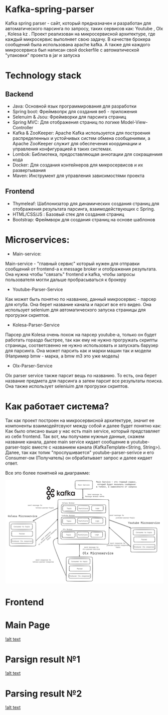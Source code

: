 # Kafka-spring-parser

Kafka spring parser - сайт, который предназначен и разработан для автоматического парсинга по запросу, таких сервисов как: Youtube , Olx , Kolesa kz . Проект реализован на микросервисной архитектуре, где каждый микросервис выполняет свою задачу. В качестве брокера сообщений была использована apache kafka. А также для каждого микросервиса был написан свой dockerfile с автоматической "упаковки" проекта в jar и запуска 

# Technology stack 

## Backend 

+ Java: Основной язык программирования для разработки
+ Spring boot: Фреймвопрк для создания веб - приложения
+ Selenuim & Jsou: Фреймворки для парсинга страниц
+ Spring MVC: Для отображения страниц по логике Model-View-Controller
+ Kafka & ZooKeeper:  Apache Kafka используется для построения распределенных и устойчивых систем обмена сообщениями, а Apache ZooKeeper служит для обеспечения координации и управления конфигурацией в таких системах.
+ Lombok: Библиотека, предоставляющая аннотации для сокращениия кода
+ Docker: Для создания контейнеров для микросервисов и их развертывания
+ Maven: Инструмент для управления зависимостями проекта

## Frontend

- Thymeleaf: Шаблонизатор для динамических создания страниц для отображения результата парсинга, взаимодействующих с Spring.
- HTML/CSS/JS : Базовый стек для создания страниц
- Bootstrap: Фреймворк для создания страниц на основе шаблонов


# Microservices:

+ Main-service:

Main-service - "главный сервис" который нужен для отправки сообщений от frontend-а к message broker и отображения результата. Она нужна чтобы "связать" frontend и kafka, чтобы запросы пользователя могли дальше пробрасываться к брокеру


+ Youtube-Parser-Service

Как может быть понятно по названию, данный микросервис - парсер для ютуба. Она берет название канала и парсит все его видео. Она использует selenium для автоматического запуска страницы для прогрузки скриптов.

+ Kolesa-Parser-Service

Парсер для Kolesa очень похож на парсер youtube-а, только он будет работать гораздо быстрее, так как ему не нужно прогружать скрипты страницы, соответсвенно не нужно использовать и запускать барузер для парсинга. Она может парсить как и марки машин так и модели (Например bmw - марка, а bmw m3 это уже модель)

+ Olx-Parser-Service

Olx parser service также парсит вещь по названию. То есть, она берет название предмета для парсинга а затем парсит все результаты поиска. Она также использует seleniuim для прогрузки скриптов.



# Как работает система?

Так как проект построен на микросервисной архитектуре, значит ее компоненты взаимодейтсвуют между собой и далее будет понятно как:
Как было описано выше у нас есть main service, который представляет из себя frontend. Так вот, мы получаем нужные данные, скажем название канала, далее main service кидает сообщение в youtube-parser-topic вместе с названием канала (KafkaTemplate<String, String>). Далее, так как топик "прослушивается" youtube-parser-serivce и его Consumer-ом (Получатель) он обрабатывает запрос и далее кидает ответ.

Все это более понятней на диаграмме:

![alt text](https://github.com/heiphin7/Kafka-spring-parser/blob/main/microservices.png)


# Frontend

# Main Page

[!alt text](https://github.com/heiphin7/Kafka-spring-parser/blob/main/main_page.png)

# Parsign result №1

[!alt text](https://github.com/heiphin7/Kafka-spring-parser/blob/main/youtube-resluts.png)

# Parsing result №2

[!alt text](https://github.com/heiphin7/Kafka-spring-parser/blob/main/parser-example.png)


